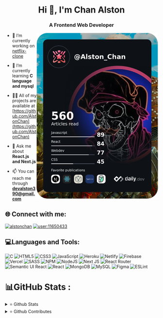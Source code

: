 <h1 align="center">Hi 👋, I'm Chan Alston</h1>
<h3 align="center">A Frontend Web Developer</h3>

<a href="https://app.daily.dev/Alston_Chan"><img align='right' src="./daily.dev2.png" width="400" alt="Alston Chan's Dev Card"/></a>

- 🔭 I’m currently working on [netflix-clone](https://github.com/AlstonChan/Netflix-clone)

- 🌱 I’m currently learning **C language and mysql**

- 👨‍💻 All of my projects are available at [https://github.com/AlstonChan](https://github.com/AlstonChan)

- 💬 Ask me about **React.js and Next.js**

- 📫 You can reach me through **devalston390@gmail.com**

<h2 align="left">🌐 Connect with me:</h2>
<p align="left">
<a href="https://codepen.io/alstonchan" target="blank"><img align="center" src="https://raw.githubusercontent.com/rahuldkjain/github-profile-readme-generator/master/src/images/icons/Social/codepen.svg" alt="alstonchan" height="30" width="40" /></a>
<a href="https://stackoverflow.com/users/user:11650433" target="blank"><img align="center" src="https://raw.githubusercontent.com/rahuldkjain/github-profile-readme-generator/master/src/images/icons/Social/stack-overflow.svg" alt="user:11650433" height="30" width="40" /></a>
</p>

<h2 align="left">💻Languages and Tools:</h2>

![C](https://img.shields.io/badge/c-%2300599C.svg?style=for-the-badge&logo=c&logoColor=white) ![HTML5](https://img.shields.io/badge/html5-%23E34F26.svg?style=for-the-badge&logo=html5&logoColor=white) ![CSS3](https://img.shields.io/badge/css3-%231572B6.svg?style=for-the-badge&logo=css3&logoColor=white) ![JavaScript](https://img.shields.io/badge/javascript-%23323330.svg?style=for-the-badge&logo=javascript&logoColor=%23F7DF1E) ![Heroku](https://img.shields.io/badge/heroku-%23430098.svg?style=for-the-badge&logo=heroku&logoColor=white) ![Netlify](https://img.shields.io/badge/netlify-%23000000.svg?style=for-the-badge&logo=netlify&logoColor=#00C7B7) ![Firebase](https://img.shields.io/badge/firebase-%23039BE5.svg?style=for-the-badge&logo=firebase) ![Vercel](https://img.shields.io/badge/vercel-%23000000.svg?style=for-the-badge&logo=vercel&logoColor=white) ![SASS](https://img.shields.io/badge/SASS-hotpink.svg?style=for-the-badge&logo=SASS&logoColor=white) ![NPM](https://img.shields.io/badge/NPM-%23000000.svg?style=for-the-badge&logo=npm&logoColor=white) ![NodeJS](https://img.shields.io/badge/node.js-6DA55F?style=for-the-badge&logo=node.js&logoColor=white) ![Next JS](https://img.shields.io/badge/Next-black?style=for-the-badge&logo=next.js&logoColor=white) ![React Router](https://img.shields.io/badge/React_Router-CA4245?style=for-the-badge&logo=react-router&logoColor=white) ![Semantic UI React](https://img.shields.io/badge/Semantic%20UI%20React-%2335BDB2.svg?style=for-the-badge&logo=SemanticUIReact&logoColor=white) ![React](https://img.shields.io/badge/react-%2320232a.svg?style=for-the-badge&logo=react&logoColor=%2361DAFB) ![MongoDB](https://img.shields.io/badge/MongoDB-%234ea94b.svg?style=for-the-badge&logo=mongodb&logoColor=white) ![MySQL](https://img.shields.io/badge/mysql-%2300f.svg?style=for-the-badge&logo=mysql&logoColor=white) ![Figma](https://img.shields.io/badge/figma-%23F24E1E.svg?style=for-the-badge&logo=figma&logoColor=white) ![ESLint](https://img.shields.io/badge/ESLint-4B3263?style=for-the-badge&logo=eslint&logoColor=white)

# 📊GitHub Stats :

<p ><details>
<summary>⭐️ Github Stats</summary>
<img src="https://github-readme-stats.vercel.app/api?username=AlstonChan&theme=radical&hide_border=false&include_all_commits=true&count_private=true"/>
<img src='https://github-readme-stats.vercel.app/api/top-langs/?username=AlstonChan&theme=radical&hide_border=false&include_all_commits=true&count_private=true&layout=compact'>

</details>
<details>
<summary>⭐️ Github Contributes</summary>
<img src="https://github-readme-streak-stats.herokuapp.com/?user=AlstonChan&theme=radical&hide_border=false" />
</details></p>

![]()<br/>

